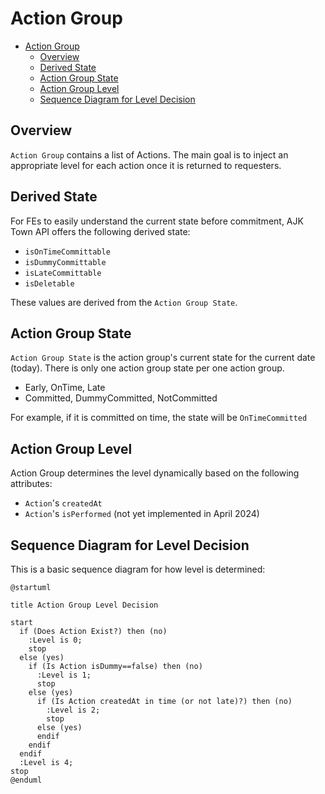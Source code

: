 # Action Group


<!-- TOC -->

- [Action Group](#action-group)
  - [Overview](#overview)
  - [Derived State](#derived-state)
  - [Action Group State](#action-group-state)
  - [Action Group Level](#action-group-level)
  - [Sequence Diagram for Level Decision](#sequence-diagram-for-level-decision)

<!-- /TOC -->

## Overview

`Action Group` contains a list of Actions. The main goal is to inject an appropriate level for each action once it is returned to requesters.

## Derived State
For FEs to easily understand the current state before commitment, AJK Town API offers the following derived state:
- `isOnTimeCommittable`
- `isDummyCommittable`
- `isLateCommittable`
- `isDeletable`

These values are derived from the `Action Group State`.

## Action Group State
`Action Group State` is the action group's current state for the current date (today). There is only one action group state per one action group.


- Early, OnTime, Late
- Committed, DummyCommitted, NotCommitted

For example, if it is committed on time, the state will be `OnTimeCommitted`

## Action Group Level

Action Group determines the level dynamically based on the following attributes:
- `Action`'s `createdAt`
- `Action`'s `isPerformed` (not yet implemented in April 2024)

## Sequence Diagram for Level Decision
This is a basic sequence diagram for how level is determined:
```plantuml
@startuml

title Action Group Level Decision

start
  if (Does Action Exist?) then (no)
    :Level is 0;
    stop
  else (yes)
    if (Is Action isDummy==false) then (no)
      :Level is 1;
      stop
    else (yes)
      if (Is Action createdAt in time (or not late)?) then (no)
        :Level is 2;
        stop
      else (yes)
      endif
    endif
  endif
  :Level is 4;
stop
@enduml
```
